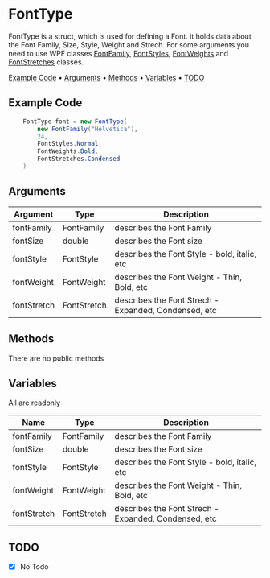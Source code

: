 # FontType

FontType is a struct, which is used for defining a Font. it holds data about the Font Family, Size, Style, Weight and Strech. For some arguments you need to use WPF classes  <a href="https://learn.microsoft.com/en-us/dotnet/api/system.windows.media.fontfamily?view=windowsdesktop-9.0">FontFamily</a>, <a href="https://learn.microsoft.com/en-us/dotnet/api/system.windows.fontstyles?view=windowsdesktop-9.0">FontStyles</a>, <a href="https://learn.microsoft.com/en-us/dotnet/api/system.windows.fontweights?view=windowsdesktop-9.0">FontWeights</a> and <a href="https://learn.microsoft.com/en-us/dotnet/api/system.windows.fontstretches?view=windowsdesktop-9.0">FontStretches</a> classes.

<p align="left">
  <a href="#example-code">Example Code</a> •
  <a href="#arguments">Arguments</a> •
  <a href="#methods">Methods</a> •
  <a href="#variables">Variables</a> •
  <a href="#todo">TODO</a>
</p>

## Example Code

```csharp
    FontType font = new FontType(
        new FontFamily("Helvetica"),
        24,
        FontStyles.Normal,
        FontWeights.Bold,
        FontStretches.Condensed
    )
```

## Arguments

| Argument | Type | Description |
|----------|------|-------------|
|fontFamily|FontFamily| describes the Font Family|
|fontSize|double| describes the Font size|
|fontStyle|FontStyle| describes the Font Style - bold, italic, etc|
|fontWeight|FontWeight|describes the Font Weight - Thin, Bold, etc|
|fontStretch|FontStretch| describes the Font Strech - Expanded, Condensed, etc|

## Methods

There are no public methods

## Variables
All are readonly

| Name     | Type | Description |
|----------|------|-------------|
|fontFamily|FontFamily| describes the Font Family|
|fontSize|double| describes the Font size|
|fontStyle|FontStyle| describes the Font Style - bold, italic, etc|
|fontWeight|FontWeight|describes the Font Weight - Thin, Bold, etc|
|fontStretch|FontStretch| describes the Font Strech - Expanded, Condensed, etc|

## TODO
 - [x] No Todo
